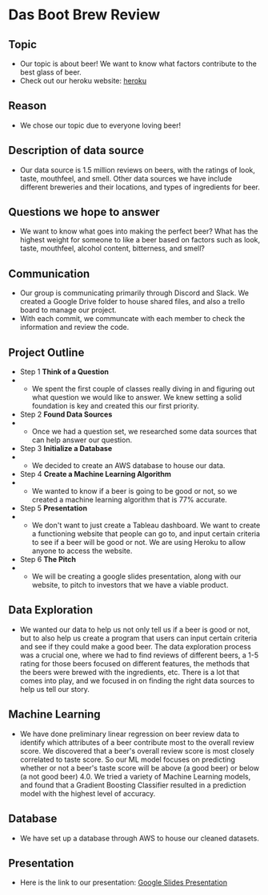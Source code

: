 # Das Boot Brew Review

## **Topic**
  - Our topic is about beer! We want to know what factors contribute to the best glass of beer.
  - Check out our heroku website: [heroku](https://das-boot-brew-review-app.herokuapp.com/)

## **Reason**
  - We chose our topic due to everyone loving beer!

## **Description of data source**

  - Our data source is 1.5 million reviews on beers, with the ratings of look, taste, mouthfeel, and smell. Other data sources we have include different breweries and their locations, and types of ingredients for beer.

## **Questions we hope to answer**

  - We want to know what goes into making the perfect beer? What has the highest weight for someone to like a beer based on factors such as look, taste, mouthfeel, alcohol content, bitterness, and smell?

## **Communication**

- Our group is communicating primarily through Discord and Slack.  We created a Google Drive folder to house shared files, and also a trello board to manage our project.
- With each commit, we communcate with each member to check the information and review the code.

## **Project Outline**

- Step 1 **Think of a Question**
- - We spent the first couple of classes really diving in and figuring out what question we would like to answer. We knew setting a solid foundation is key and created this our first priority.
- Step 2 **Found Data Sources**
- - Once we had a question set, we researched some data sources that can help answer our question.
- Step 3 **Initialize a Database**
- - We decided to create an AWS database to house our data.
- Step 4 **Create a Machine Learning Algorithm**
- - We wanted to know if a beer is going to be good or not, so we created a machine learning algorithm that is 77% accurate.
- Step 5 **Presentation**
- - We don't want to just create a Tableau dashboard. We want to create a functioning website that people can go to, and input certain criteria to see if a beer will be good or not. We are using Heroku to allow anyone to access the website.
- Step 6 **The Pitch**
- - We will be creating a google slides presentation, along with our website, to pitch to investors that we have a viable product.

## **Data Exploration**
- We wanted our data to help us not only tell us if a beer is good or not, but to also help us create a program that users can input certain criteria and see if they could make a good beer. The data exploration process was a crucial one, where we had to find reviews of different beers, a 1-5 rating for those beers focused on different features, the methods that the beers were brewed with the ingredients, etc. There is a lot that comes into play, and we focused in on finding the right data sources to help us tell our story.

## **Machine Learning**

- We have done preliminary linear regression on beer review data to identify which attributes of a beer contribute most to the overall review score.  We discovered that a beer's overall review score is most closely correlated to taste score.  So our ML model focuses on predicting whether or not a beer's taste score will be above (a good beer) or below (a not good beer) 4.0.  We tried a variety of Machine Learning models, and found that a Gradient Boosting Classifier resulted in a prediction model with the highest level of accuracy.


## **Database**

- We have set up a database through AWS to house our cleaned datasets.

## **Presentation**

- Here is the link to our presentation: [Google Slides Presentation](https://docs.google.com/presentation/d/1bLgCaShy3VGehPZgpbyOCZr1AdiEvK3gFdSeHPxAY3Y/edit?usp=sharing)
